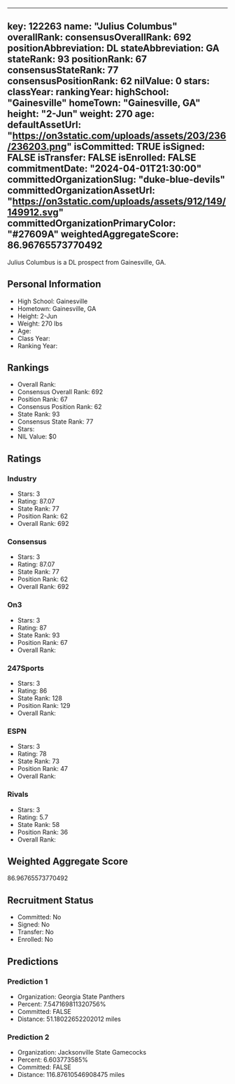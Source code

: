 ---
  key: 122263
  name: "Julius Columbus"
  overallRank: 
  consensusOverallRank: 692
  positionAbbreviation: DL
  stateAbbreviation: GA
  stateRank: 93
  positionRank: 67
  consensusStateRank: 77
  consensusPositionRank: 62
  nilValue: 0
  stars: 
  classYear: 
  rankingYear: 
  highSchool: "Gainesville"
  homeTown: "Gainesville, GA"
  height: "2-Jun"
  weight: 270
  age: 
  defaultAssetUrl: "https://on3static.com/uploads/assets/203/236/236203.png"
  isCommitted: TRUE
  isSigned: FALSE
  isTransfer: FALSE
  isEnrolled: FALSE
  commitmentDate: "2024-04-01T21:30:00"
  committedOrganizationSlug: "duke-blue-devils"
  committedOrganizationAssetUrl: "https://on3static.com/uploads/assets/912/149/149912.svg"
  committedOrganizationPrimaryColor: "#27609A"
  weightedAggregateScore: 86.96765573770492
  ---
  
  Julius Columbus is a DL prospect from Gainesville, GA.
  
  ## Personal Information
  - High School: Gainesville
  - Hometown: Gainesville, GA
  - Height: 2-Jun
  - Weight: 270 lbs
  - Age: 
  - Class Year: 
  - Ranking Year: 
  
  ## Rankings
  - Overall Rank: 
  - Consensus Overall Rank: 692
  - Position Rank: 67
  - Consensus Position Rank: 62
  - State Rank: 93
  - Consensus State Rank: 77
  - Stars: 
  - NIL Value: $0
  
  ## Ratings
  
  ### Industry
  - Stars: 3
  - Rating: 87.07
  - State Rank: 77
  - Position Rank: 62
  - Overall Rank: 692
  
  ### Consensus
  - Stars: 3
  - Rating: 87.07
  - State Rank: 77
  - Position Rank: 62
  - Overall Rank: 692
  
  ### On3
  - Stars: 3
  - Rating: 87
  - State Rank: 93
  - Position Rank: 67
  - Overall Rank: 
  
  ### 247Sports
  - Stars: 3
  - Rating: 86
  - State Rank: 128
  - Position Rank: 129
  - Overall Rank: 
  
  ### ESPN
  - Stars: 3
  - Rating: 78
  - State Rank: 73
  - Position Rank: 47
  - Overall Rank: 
  
  ### Rivals
  - Stars: 3
  - Rating: 5.7
  - State Rank: 58
  - Position Rank: 36
  - Overall Rank: 
  
  ## Weighted Aggregate Score
  86.96765573770492
  
  ## Recruitment Status
  - Committed: No
  - Signed: No
  - Transfer: No
  - Enrolled: No
  
  
  
  ## Predictions
  
  ### Prediction 1
  - Organization: Georgia State Panthers
  - Percent: 7.547169811320756%
  - Committed: FALSE
  - Distance: 51.18022652202012 miles
  
  ### Prediction 2
  - Organization: Jacksonville State Gamecocks
  - Percent: 6.603773585%
  - Committed: FALSE
  - Distance: 116.87610546908475 miles
  
